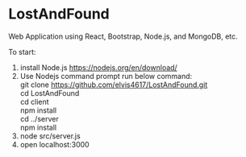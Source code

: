 # LostAndFound
Web Application using React, Bootstrap, Node.js, and MongoDB, etc.

To start:<br/>
1. install Node.js https://nodejs.org/en/download/<br/>
2. Use Nodejs command prompt run below command:<br/>
   git clone https://github.com/elvis4617/LostAndFound.git<br/>
   cd LostAndFound<br/>
   cd client<br/>
   npm install<br/>
   cd ../server<br/>
   npm install<br/>
3. node src/server.js<br/>
4. open localhost:3000<br/>

